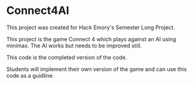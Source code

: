 # Connect4AI

This project was created for Hack Emory's Semester Long Project. 

This project is the game Connect 4 which plays against an AI using minimax. The AI works but needs to be improved still.

This code is the completed version of the code.

Students will implement their own version of the game and can use this code as a guidline.
